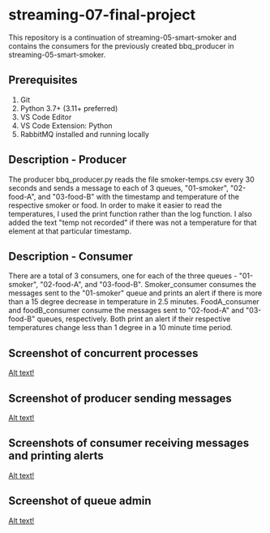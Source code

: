 # streaming-07-final-project
This repository is a continuation of streaming-05-smart-smoker and contains the consumers for the previously created bbq_producer in streaming-05-smart-smoker.

## Prerequisites
1. Git
1. Python 3.7+ (3.11+ preferred)
1. VS Code Editor
1. VS Code Extension: Python
1. RabbitMQ installed and running locally

## Description - Producer
The producer bbq_producer.py reads the file smoker-temps.csv every 30 seconds and sends a message to each of 3 queues, "01-smoker", "02-food-A", and "03-food-B" with the timestamp and temperature of the respective smoker or food. In order to make it easier to read the temperatures, I used the print function rather than the log function. I also added the text "temp not recorded" if there was not a temperature for that element at that particular timestamp.

## Description - Consumer
There are a total of 3 consumers, one for each of the three queues - "01-smoker", "02-food-A", and "03-food-B". Smoker_consumer consumes the messages sent to the "01-smoker" queue and prints an alert if there is more than a 15 degree decrease in temperature in 2.5 minutes. FoodA_consumer and foodB_consumer consume the messages sent to "02-food-A" and "03-food-B" queues, respectively. Both print an alert if their respective temperatures change less than 1 degree in a 10 minute time period.

## Screenshot of concurrent processes
[Alt text!]()

## Screenshot of producer sending messages

[Alt text!]()

## Screenshots of consumer receiving messages and printing alerts

[Alt text!]()

## Screenshot of queue admin

[Alt text!]()
